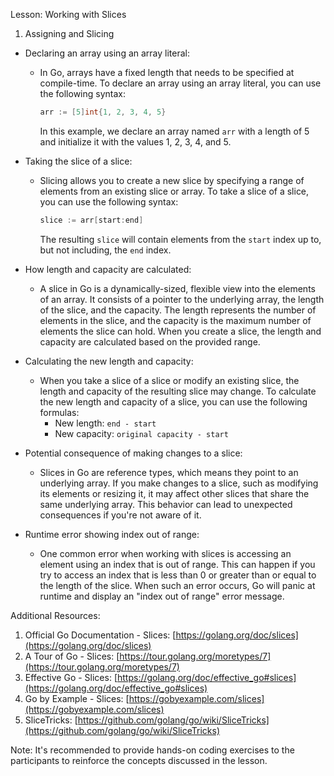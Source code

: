 Lesson: Working with Slices

1. Assigning and Slicing

- Declaring an array using an array literal:
  - In Go, arrays have a fixed length that needs to be specified at compile-time. To declare an array using an array literal, you can use the following syntax:
    ```go
    arr := [5]int{1, 2, 3, 4, 5}
    ```
    In this example, we declare an array named `arr` with a length of 5 and initialize it with the values 1, 2, 3, 4, and 5.

- Taking the slice of a slice:
  - Slicing allows you to create a new slice by specifying a range of elements from an existing slice or array. To take a slice of a slice, you can use the following syntax:
    ```go
    slice := arr[start:end]
    ```
    The resulting `slice` will contain elements from the `start` index up to, but not including, the `end` index.

- How length and capacity are calculated:
  - A slice in Go is a dynamically-sized, flexible view into the elements of an array. It consists of a pointer to the underlying array, the length of the slice, and the capacity. The length represents the number of elements in the slice, and the capacity is the maximum number of elements the slice can hold. When you create a slice, the length and capacity are calculated based on the provided range.

- Calculating the new length and capacity:
  - When you take a slice of a slice or modify an existing slice, the length and capacity of the resulting slice may change. To calculate the new length and capacity of a slice, you can use the following formulas:
    - New length: `end - start`
    - New capacity: `original capacity - start`

- Potential consequence of making changes to a slice:
  - Slices in Go are reference types, which means they point to an underlying array. If you make changes to a slice, such as modifying its elements or resizing it, it may affect other slices that share the same underlying array. This behavior can lead to unexpected consequences if you're not aware of it.

- Runtime error showing index out of range:
  - One common error when working with slices is accessing an element using an index that is out of range. This can happen if you try to access an index that is less than 0 or greater than or equal to the length of the slice. When such an error occurs, Go will panic at runtime and display an "index out of range" error message.

Additional Resources:
1. Official Go Documentation - Slices: [https://golang.org/doc/slices](https://golang.org/doc/slices)
2. A Tour of Go - Slices: [https://tour.golang.org/moretypes/7](https://tour.golang.org/moretypes/7)
3. Effective Go - Slices: [https://golang.org/doc/effective_go#slices](https://golang.org/doc/effective_go#slices)
4. Go by Example - Slices: [https://gobyexample.com/slices](https://gobyexample.com/slices)
5. SliceTricks: [https://github.com/golang/go/wiki/SliceTricks](https://github.com/golang/go/wiki/SliceTricks)

Note: It's recommended to provide hands-on coding exercises to the participants to reinforce the concepts discussed in the lesson.